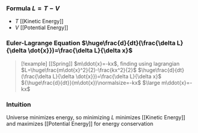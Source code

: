 ### Formula $L=T-V$
- $T$ [[Kinetic Energy]]
- $V$ [[Potential Energy]]
### Euler-Lagrange Equation $\huge\frac{d}{dt}(\frac{\delta L}{\delta \dot{x}})=\frac{\delta L}{\delta x}$
> [!example] [[Spring]] $m\ddot{x}=-kx$, finding using lagrangian
> $L=\huge\frac{m\dot{x}^2}{2}-\frac{kx^2}{2}$
> $\huge\frac{d}{dt}(\frac{\delta L}{\delta \dot{x}})=\frac{\delta L}{\delta x}$
> ${\huge\frac{d}{dt}}(m\dot{x})\normalsize=-kx$
> $\large m\ddot{x}=-kx$
### Intuition
Universe minimizes energy, so minimizing $L$ minimizes [[Kinetic Energy]] 
and maximizes [[Potential Energy]] for energy conservation
